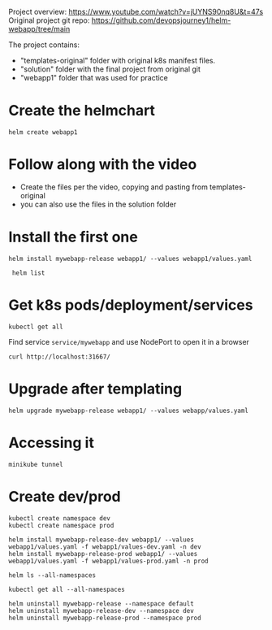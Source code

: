 
Project overview:  https://www.youtube.com/watch?v=jUYNS90nq8U&t=47s  
Original project git repo: https://github.com/devopsjourney1/helm-webapp/tree/main  

The project contains:
- "templates-original" folder with original k8s manifest files.
- "solution" folder with the final project from original git
- "webapp1" folder that was used for practice

# Create the helmchart
```
helm create webapp1
```



# Follow along with the video
- Create the files per the video, copying and pasting from templates-original
- you can also use the files in the solution folder

# Install the first one
```
helm install mywebapp-release webapp1/ --values webapp1/values.yaml
```

```shell
 helm list
```

# Get k8s pods/deployment/services

```shell
kubectl get all 
```

Find service `service/mywebapp` and use NodePort to open it in a browser

```shell
curl http://localhost:31667/
```

# Upgrade after templating
```
helm upgrade mywebapp-release webapp1/ --values webapp/values.yaml
```

# Accessing it
```
minikube tunnel
```

# Create dev/prod
```shell
kubectl create namespace dev
kubectl create namespace prod
```

```shell
helm install mywebapp-release-dev webapp1/ --values webapp1/values.yaml -f webapp1/values-dev.yaml -n dev
helm install mywebapp-release-prod webapp1/ --values webapp1/values.yaml -f webapp1/values-prod.yaml -n prod
```

```shell
helm ls --all-namespaces
```

```shell
kubectl get all --all-namespaces
```

```shell
helm uninstall mywebapp-release --namespace default
helm uninstall mywebapp-release-dev --namespace dev
helm uninstall mywebapp-release-prod --namespace prod
```

